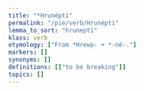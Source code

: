 ```yaml
---
title: "*Hrunépti"
permalink: "/pie/verb/Hrunépti"
lemma_to_sort: "hrunepti"
klass: verb
etymology: ["From *Hrewp- +‎ *-né-."]
markers: []
synonyms: []
definitions: [["to be breaking"]]
topics: []
---
```

